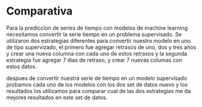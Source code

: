# Comparativa 

Para la prediccion de series de tiempo con modelos de machine learning necesitamos convertir la serie tiempo en un problema supervisado.
Se utilizaron dos estrategias diferentes para convertir nuestro modelo en uno de tipo supervizado, el primero fue agregar retrasos de uno, dos y tres años
y crear una nueva columna con cada uno de estos retrasos y la segunda estrategia fue agregar 7 dias de retraso, y crear 7 nuevas columas con estos datos. 

despues de convertir nuestra serie de tiempo en un modelo supervisado probamos cada uno de los modelos con los dos set de datos nuevo y los resultados los utilizamos
para comparar cual de las dos estrategias me da mejores resultados en este set de datos. 
